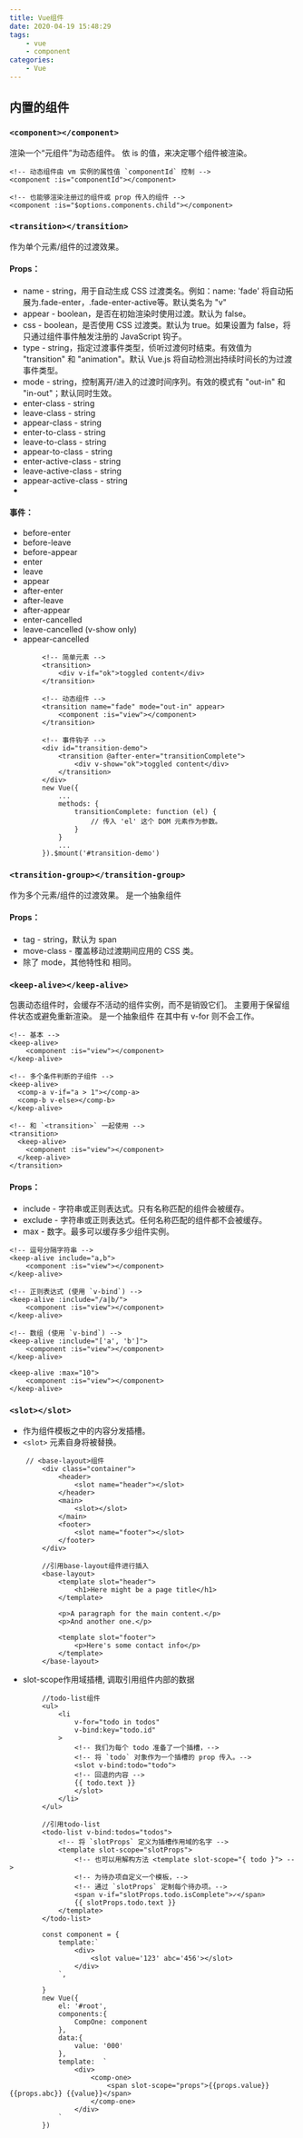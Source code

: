 ```yaml
---
title: Vue组件
date: 2020-04-19 15:48:29
tags:
    - vue
    - component
categories:
    - Vue
---
```


## 内置的组件
### `<component></component>`
渲染一个“元组件”为动态组件。
依 is 的值，来决定哪个组件被渲染。

<!-- more -->

```vue
<!-- 动态组件由 vm 实例的属性值 `componentId` 控制 -->
<component :is="componentId"></component>

<!-- 也能够渲染注册过的组件或 prop 传入的组件 -->
<component :is="$options.components.child"></component>
```

### `<transition></transition>`
作为单个元素/组件的过渡效果。

#### Props：
- name - string，用于自动生成 CSS 过渡类名。例如：name: 'fade' 将自动拓展为.fade-enter，.fade-enter-active等。默认类名为 "v"
- appear - boolean，是否在初始渲染时使用过渡。默认为 false。
- css - boolean，是否使用 CSS 过渡类。默认为 true。如果设置为 false，将只通过组件事件触发注册的 JavaScript 钩子。
- type - string，指定过渡事件类型，侦听过渡何时结束。有效值为 "transition" 和 "animation"。默认 Vue.js 将自动检测出持续时间长的为过渡事件类型。
- mode - string，控制离开/进入的过渡时间序列。有效的模式有 "out-in" 和 "in-out"；默认同时生效。
- enter-class - string
- leave-class - string
- appear-class - string
- enter-to-class - string
- leave-to-class - string
- appear-to-class - string
- enter-active-class - string
- leave-active-class - string
- appear-active-class - string
- 
#### 事件：
- before-enter
- before-leave
- before-appear
- enter
- leave
- appear
- after-enter
- after-leave
- after-appear
- enter-cancelled
- leave-cancelled (v-show only)
- appear-cancelled

```vue
        <!-- 简单元素 -->
        <transition>
            <div v-if="ok">toggled content</div>
        </transition>
    
        <!-- 动态组件 -->
        <transition name="fade" mode="out-in" appear>
            <component :is="view"></component>
        </transition>
    
        <!-- 事件钩子 -->
        <div id="transition-demo">
            <transition @after-enter="transitionComplete">
                <div v-show="ok">toggled content</div>
            </transition>
        </div>
        new Vue({
            ...
            methods: {
                transitionComplete: function (el) {
                    // 传入 'el' 这个 DOM 元素作为参数。
                }
            }
            ...
        }).$mount('#transition-demo')
```

### `<transition-group></transition-group>`
作为多个元素/组件的过渡效果。
是一个抽象组件

#### Props：
- tag - string，默认为 span
- move-class - 覆盖移动过渡期间应用的 CSS 类。
- 除了 mode，其他特性和 <transition> 相同。

### `<keep-alive></keep-alive>`
包裹动态组件时，会缓存不活动的组件实例，而不是销毁它们。
主要用于保留组件状态或避免重新渲染。
是一个抽象组件
在其中有 v-for 则不会工作。 

```vue
<!-- 基本 -->
<keep-alive>
	<component :is="view"></component>
</keep-alive>

<!-- 多个条件判断的子组件 -->
<keep-alive>
  <comp-a v-if="a > 1"></comp-a>
  <comp-b v-else></comp-b>
</keep-alive>

<!-- 和 `<transition>` 一起使用 -->
<transition>
  <keep-alive>
  	<component :is="view"></component>
  </keep-alive>
</transition>   
```
#### Props：
- include - 字符串或正则表达式。只有名称匹配的组件会被缓存。
- exclude - 字符串或正则表达式。任何名称匹配的组件都不会被缓存。
- max - 数字。最多可以缓存多少组件实例。
```vue
<!-- 逗号分隔字符串 -->
<keep-alive include="a,b">
	<component :is="view"></component>
</keep-alive>

<!-- 正则表达式 (使用 `v-bind`) -->
<keep-alive :include="/a|b/">
	<component :is="view"></component>
</keep-alive>

<!-- 数组 (使用 `v-bind`) -->
<keep-alive :include="['a', 'b']">
	<component :is="view"></component>
</keep-alive>  

<keep-alive :max="10">
	<component :is="view"></component>
</keep-alive>
```

### `<slot></slot>`
- 作为组件模板之中的内容分发插槽。
- `<slot>` 元素自身将被替换。
```vue
	// <base-layout>组件
        <div class="container">
            <header>
                <slot name="header"></slot>
            </header>
            <main>
                <slot></slot>
            </main>
            <footer>
                <slot name="footer"></slot>
            </footer>
        </div>
```
```vue
        //引用base-layout组件进行插入
        <base-layout>
            <template slot="header">
                <h1>Here might be a page title</h1>
            </template>
    
            <p>A paragraph for the main content.</p>
            <p>And another one.</p>
    
            <template slot="footer">
                <p>Here's some contact info</p>
            </template>
        </base-layout>
```

- slot-scope作用域插槽, 调取引用组件内部的数据
```vue
        //todo-list组件
        <ul>
            <li
                v-for="todo in todos"
                v-bind:key="todo.id"
            >
                <!-- 我们为每个 todo 准备了一个插槽，-->
                <!-- 将 `todo` 对象作为一个插槽的 prop 传入。-->
                <slot v-bind:todo="todo">
                <!-- 回退的内容 -->
                {{ todo.text }}
                </slot>
            </li>
        </ul>
```

```vue
        //引用todo-list
        <todo-list v-bind:todos="todos">
            <!-- 将 `slotProps` 定义为插槽作用域的名字 -->
            <template slot-scope="slotProps">
                <!-- 也可以用解构方法 <template slot-scope="{ todo }"> -->
                <!-- 为待办项自定义一个模板，-->
                <!-- 通过 `slotProps` 定制每个待办项。-->
                <span v-if="slotProps.todo.isComplete">✓</span>
                {{ slotProps.todo.text }}
            </template>
        </todo-list>
```

```vue
        const component = {
            template:`
                <div>
                    <slot value='123' abc='456'></slot>
                </div>
            `,
            
        }
        new Vue({
            el: '#root',
            components:{
                CompOne: component
            },
            data:{
                value: '000'
            },
            template:  `
                <div>
                    <comp-one>
                        <span slot-scope="props">{{props.value}} {{props.abc}} {{value}}</span>
                    </comp-one>
                </div>
            `
        })
```